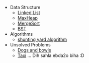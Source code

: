 - Data Structure
  - [Linked List](dataStructureAndAlgorithms/linkList)
  - [MaxHeap](dataStructureAndAlgorithms/maxHeap)
  - [MergeSort](dataStructureAndAlgorithms/MergeSort)
  - [BST](dataStructureAndAlgorithms/BST)
- Algorithms
  - [shunting yard algorithm](dataStructureAndAlgorithms/shuntingYardAlgorithm)
- Unsolved Problems
  - [Dogs and bowls](http://codeforces.com/gym/100944/problem/D?locale=en)
  - [Taxi](http://codeforces.com/problemset/problem/158/B) ... Dih sahla ebda2o biha :D

